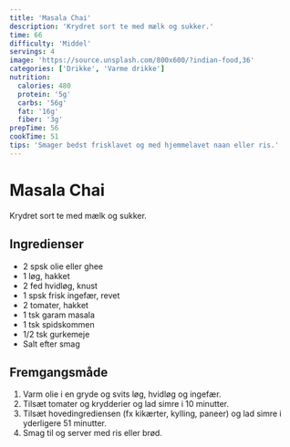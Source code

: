 ```yaml
---
title: 'Masala Chai'
description: 'Krydret sort te med mælk og sukker.'
time: 66
difficulty: 'Middel'
servings: 4
image: 'https://source.unsplash.com/800x600/?indian-food,36'
categories: ['Drikke', 'Varme drikke']
nutrition:
  calories: 480
  protein: '5g'
  carbs: '56g'
  fat: '16g'
  fiber: '3g'
prepTime: 56
cookTime: 51
tips: 'Smager bedst frisklavet og med hjemmelavet naan eller ris.'
---
```


# Masala Chai

Krydret sort te med mælk og sukker.

## Ingredienser

- 2 spsk olie eller ghee  
- 1 løg, hakket  
- 2 fed hvidløg, knust  
- 1 spsk frisk ingefær, revet  
- 2 tomater, hakket  
- 1 tsk garam masala  
- 1 tsk spidskommen  
- 1/2 tsk gurkemeje  
- Salt efter smag

## Fremgangsmåde

1. Varm olie i en gryde og svits løg, hvidløg og ingefær.
2. Tilsæt tomater og krydderier og lad simre i 10 minutter.
3. Tilsæt hovedingrediensen (fx kikærter, kylling, paneer) og lad simre i yderligere 51 minutter.
4. Smag til og server med ris eller brød.
